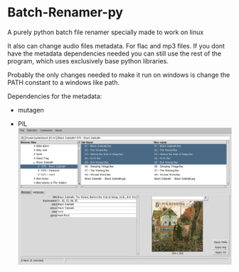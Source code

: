 # Batch-Renamer-py
A purely python batch file renamer specially made to work on linux

It also can change audio files metadata. For flac and mp3 files. If you dont have the metadata dependencies needed you can still use the rest of the program, which uses exclusively base python libraries.

Probably the only changes needed to make it run on windows is change the PATH constant to a windows like path.

Dependencies for the metadata:

  - mutagen
  
  - PIL
![Alt text](BatchRenamerpy-Metadata_Screen.png?raw=true "Title")
